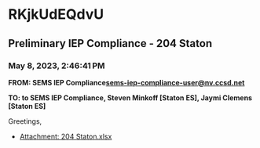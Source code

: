 # RKjkUdEQdvU
## Preliminary IEP Compliance - 204 Staton
### May 8, 2023, 2:46:41 PM
**FROM: SEMS IEP Compliance<sems-iep-compliance-user@nv.ccsd.net>**

**TO: to SEMS IEP Compliance, Steven Minkoff [Staton ES], Jaymi Clemens [Staton ES]**


Greetings, 





* [Attachment: 204 Staton.xlsx](RKjkUdEQdvU-attachment-1.xlsx)
